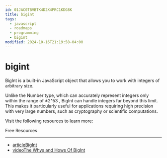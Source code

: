 ```yaml
---
id: 01JAC0TBVBTK4D2X4PRC1KDG8K
title: bigint
tags:
  - javascript
  - roadmaps
  - programming
  - bigint
modified: 2024-10-16T21:19:58-04:00
---
```

# bigint

BigInt is a built-in JavaScript object that allows you to work with integers of arbitrary size.

Unlike the Number type, which can accurately represent integers only within the range of ±2^53 , BigInt can handle integers far beyond this limit. This makes it particularly useful for applications requiring high precision with very large numbers, such as cryptography or scientific computations.

Visit the following resources to learn more:

Free Resources

---

- [articleBigInt](https://developer.mozilla.org/en-US/docs/Web/JavaScript/Reference/Global_Objects/BigInt)
- [videoThe Whys and Hows Of BigInt](https://youtu.be/6I650PQfhMg?si=XyVGrmp4KWLRcHVj)